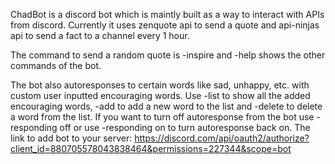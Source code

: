 ChadBot is a discord bot which is maintly built as a way to interact with APIs from discord. Currently it uses zenquote api to send a quote and api-ninjas api to send a fact to a channel every 1 hour. 


The command to send a random quote is -inspire and -help shows the other commands of the bot. 


The bot also autoresponses to certain words like sad, unhappy, etc. with custom user inputted encouraging words.
Use -list to show all the added encouraging words, -add <the encouraging word> to add a new word to the list and -delete <position> to delete a word from the list.
If you want to turn off autoresponse from the bot use -responding off or use -responding on to turn autoresponse back on.
The link to add bot to your server: https://discord.com/api/oauth2/authorize?client_id=880705578043838464&permissions=227344&scope=bot
